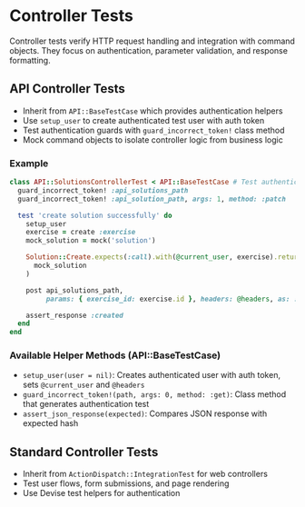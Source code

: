 # Controller Tests

Controller tests verify HTTP request handling and integration with command objects. They focus on authentication, parameter validation, and response formatting.

## API Controller Tests

- Inherit from `API::BaseTestCase` which provides authentication helpers
- Use `setup_user` to create authenticated test user with auth token
- Test authentication guards with `guard_incorrect_token!` class method
- Mock command objects to isolate controller logic from business logic

### Example

```ruby
class API::SolutionsControllerTest < API::BaseTestCase # Test authentication requirements for all endpoints
  guard_incorrect_token! :api_solutions_path
  guard_incorrect_token! :api_solution_path, args: 1, method: :patch

  test 'create solution successfully' do
    setup_user
    exercise = create :exercise
    mock_solution = mock('solution')

    Solution::Create.expects(:call).with(@current_user, exercise).returns(
      mock_solution
    )

    post api_solutions_path,
         params: { exercise_id: exercise.id }, headers: @headers, as: :json

    assert_response :created
  end
end
```

### Available Helper Methods (API::BaseTestCase)

- `setup_user(user = nil)`: Creates authenticated user with auth token, sets `@current_user` and `@headers`
- `guard_incorrect_token!(path, args: 0, method: :get)`: Class method that generates authentication test
- `assert_json_response(expected)`: Compares JSON response with expected hash

## Standard Controller Tests

- Inherit from `ActionDispatch::IntegrationTest` for web controllers
- Test user flows, form submissions, and page rendering
- Use Devise test helpers for authentication
